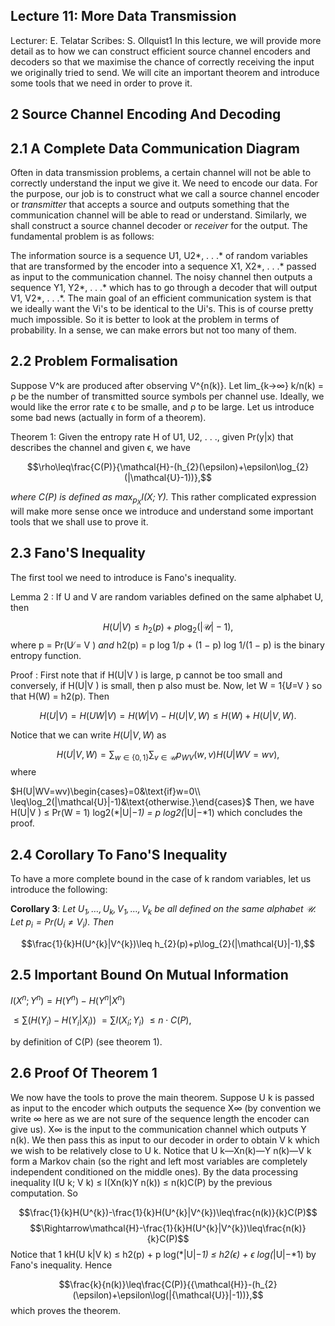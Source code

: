 
## Lecture 11: More Data Transmission

Lecturer: E. Telatar Scribes: S. Ollquist1
In this lecture, we will provide more detail as to how we can construct efficient source channel encoders and decoders so that we maximise the chance of correctly receiving the input we originally tried to send. We will cite an important theorem and introduce some tools that we need in order to prove it.

## 2 Source Channel Encoding And Decoding 

## 2.1 A Complete Data Communication Diagram

Often in data transmission problems, a certain channel will not be able to correctly understand the input we give it. We need to encode our data. For the purpose, our job is to construct what we call a source channel encoder or *transmitter* that accepts a source and outputs something that the communication channel will be able to read or understand. Similarly, we shall construct a source channel decoder or *receiver* for the output. The fundamental problem is as follows:

The information source is a sequence U1, U2*, . . .* of random variables that are transformed by the encoder into a sequence X1, X2*, . . .* passed as input to the communication channel. The noisy channel then outputs a sequence Y1, Y2*, . . .* which has to go through a decoder that will output V1, V2*, . . .*. The main goal of an efficient communication system is that we ideally want the Vi's to be identical to the Ui's. This is of course pretty much impossible. So it is better to look at the problem in terms of probability. In a sense, we can make errors but not too many of them.

## 2.2 Problem Formalisation

Suppose V^k are produced after observing V^{n(k)}. Let lim_{k→∞} k/n(k) = ρ be the number of transmitted source symbols per channel use. Ideally, we would like the error rate ϵ to be smalle, and ρ to be large. Let us introduce some bad news (actually in form of a theorem).

Theorem 1: Given the entropy rate H of U1, U2, . . ., given Pr(y|x) that describes the channel and given ϵ, we have

$$\rho\leq\frac{C(P)}{\mathcal{H}-(h_{2}(\epsilon)+\epsilon\log_{2}(|\mathcal{U}-1))},$$

_where $C(P)$ is defined as $\max_{p_{X}}I(X;Y)$._
This rather complicated expression will make more sense once we introduce and understand some important tools that we shall use to prove it.

## 2.3 Fano'S Inequality

The first tool we need to introduce is Fano's inequality.

Lemma 2 : If U and V are random variables defined on the same alphabet U, then

$$H(U|V)\leq h_{2}(p)+p\log_{2}(|{\mathcal{U}}|-1),$$
where p = Pr(U ̸= V ) *and* h2(p) = p log 1/p + (1 − p) log 1/(1 − p) is the binary entropy function.

Proof : First note that if H(U|V ) is large, p cannot be too small and conversely, if H(U|V ) is small, then p also must be. Now, let W = 1{U̸=V } so that H(W) = h2(p). Then

$$H(U|V)=H(UW|V)=H(W|V)-H(U|V,W)\leq H(W)+H(U|V,W).$$

Notice that we can write $H(U|V,W)$ as

$$H(U|V,W)=\sum_{w\in\{0,1\}}\sum_{v\in\mathcal{U}}p_{WV}(w,v)H(U|WV=wv),$$
where

$H(U|WV=wv)\begin{cases}=0&\text{if}w=0\\ \leq\log_2(|\mathcal{U}|-1)&\text{otherwise.}\end{cases}$
Then, we have H(U|V ) ≤ Pr(W = 1) log2(*|U|−*1) = p log2(*|U|−*1) which concludes the proof.

## 2.4 Corollary To Fano'S Inequality

To have a more complete bound in the case of k random variables, let us introduce the following:

**Corollary 3**: _Let $U_{1},\ldots,U_{k},V_{1},\ldots,V_{k}$ be all defined on the same alphabet $\mathcal{U}$. Let $p_{i}=Pr(U_{i}\neq V_{i})$. Then_

$$\frac{1}{k}H(U^{k}|V^{k})\leq h_{2}(p)+p\log_{2}(|\mathcal{U}|-1),$$

## 2.5 Important Bound On Mutual Information

$I(X^{n};Y^{n})=H(Y^{n})-H(Y^{n}|X^{n})$

$\leq\sum(H(Y_{i})-H(Y_{i}|X_{i}))$
$=\sum I(X_{i};Y_{i})$
$\leq n\cdot C(P)$,

by definition of C(P) (see theorem 1).

## 2.6 Proof Of Theorem 1

We now have the tools to prove the main theorem. Suppose U k is passed as input to the encoder which outputs the sequence X∞ (by convention we write ∞ here as we are not sure of the sequence length the encoder can give us). X∞ is the input to the communication channel which outputs Y n(k). We then pass this as input to our decoder in order to obtain V k which we wish to be relatively close to U k. Notice that U k—Xn(k)—Y n(k)—V k form a Markov chain (so the right and left most variables are completely independent conditioned on the middle ones). By the data processing inequality I(U k; V k) ≤ I(Xn(k)Y n(k)) ≤ n(k)C(P) by the previous computation. So

$$\frac{1}{k}H(U^{k})-\frac{1}{k}H(U^{k}|V^{k})\leq\frac{n(k)}{k}C(P)$$
$$\Rightarrow\mathcal{H}-\frac{1}{k}H(U^{k}|V^{k})\leq\frac{n(k)}{k}C(P)$$
Notice that 1
kH(U k|V k) ≤ h2(p) + p log(*|U|−*1) ≤ h2(ϵ) + ϵ log(*|U|−*1) by Fano's inequality. Hence

$$\frac{k}{n(k)}\leq\frac{C(P)}{{\mathcal{H}}-(h_{2}(\epsilon)+\epsilon\log(|{\mathcal{U}}|-1))},$$
which proves the theorem.